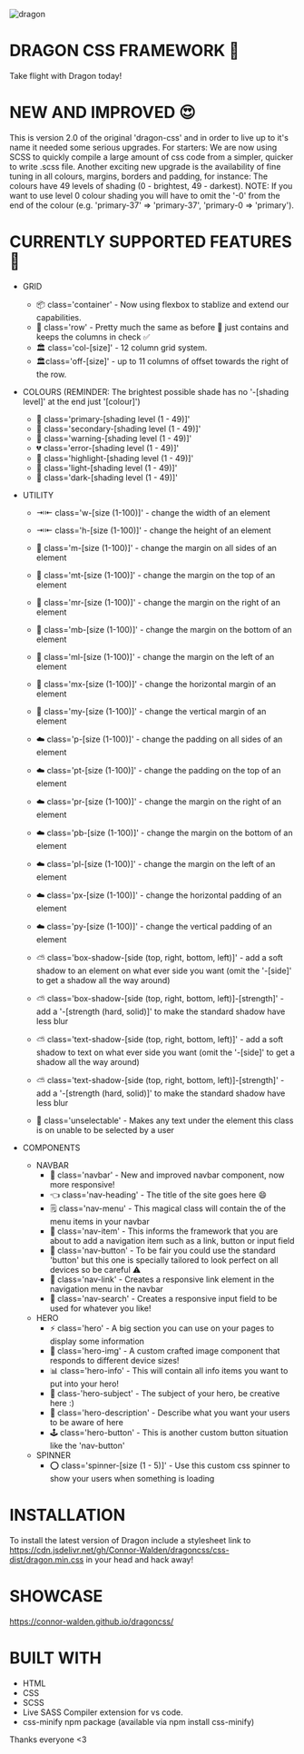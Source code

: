 ![dragon](https://user-images.githubusercontent.com/20080981/125921861-8e43b043-527a-44c2-a31f-efdff097427a.png)

# DRAGON CSS FRAMEWORK 🤑
Take flight with Dragon today! 

# NEW AND IMPROVED 😍
This is version 2.0 of the original 'dragon-css' and in order to live up to it's name it needed some serious upgrades. For starters: We are now using SCSS to quickly compile a large amount of css code from a simpler, quicker to write .scss file. Another exciting new upgrade is the availability of fine tuning in all colours, margins, borders and padding, for instance: The colours have 49 levels of shading (0 - brightest, 49 - darkest). NOTE: If you want to use level 0 colour shading you will have to omit the '-0' from the end of the colour (e.g. 'primary-37' => 'primary-37', 'primary-0 => 'primary'). 

# CURRENTLY SUPPORTED FEATURES 🤗
- GRID
  - 📦 class='container' - Now using flexbox to stablize and extend our capabilities.
  - 🚣 class='row' - Pretty much the same as before 😬 just contains and keeps the columns in check ✅
  - 🏛 class='col-[size]' - 12 column grid system.
  -  🏛class='off-[size]' - up to 11 columns of offset towards the right of the row.

- COLOURS (REMINDER: The brightest possible shade has no '-[shading level]' at the end just '[colour]')
  - 💙 class='primary-[shading level (1 - 49)]'
  - 🤎 class='secondary-[shading level (1 - 49)]'
  - 💛 class='warning-[shading level (1 - 49)]'
  - 💔 class='error-[shading level (1 - 49)]' 
  - 💚 class='highlight-[shading level (1 - 49)]' 
  - 🤍 class='light-[shading level (1 - 49)]' 
  - 🖤 class='dark-[shading level (1 - 49)]'

- UTILITY
  - ⇥⇤ class='w-[size (1-100)]' - change the width of an element
  - ⇥⇤ class='h-[size (1-100)]' - change the height of an element
  
  - 📖 class='m-[size (1-100)]' - change the margin on all sides of an element
  - 📖 class='mt-[size (1-100)]' - change the margin on the top of an element
  - 📖 class='mr-[size (1-100)]' - change the margin on the right of an element
  - 📖 class='mb-[size (1-100)]' - change the margin on the bottom of an element
  - 📖 class='ml-[size (1-100)]' - change the margin on the left of an element
  - 📖 class='mx-[size (1-100)]' - change the horizontal margin of an element
  - 📖 class='my-[size (1-100)]' - change the vertical margin of an element
  
  - ☁️ class='p-[size (1-100)]' - change the padding on all sides of an element
  - ☁️ class='pt-[size (1-100)]' - change the padding on the top of an element
  - ☁️ class='pr-[size (1-100)]' - change the margin on the right of an element
  - ☁️ class='pb-[size (1-100)]' - change the margin on the bottom of an element
  - ☁️ class='pl-[size (1-100)]' - change the margin on the left of an element
  - ☁️ class='px-[size (1-100)]' - change the horizontal padding of an element
  - ☁️ class='py-[size (1-100)]' - change the vertical padding of an element

  - ⛅️ class='box-shadow-[side (top, right, bottom, left)]' - add a soft shadow to an element on what ever side you want (omit the '-[side]' to get a shadow all the way around)
  - ⛅️ class='box-shadow-[side (top, right, bottom, left)]-[strength]' - add a '-[strength (hard, solid)]' to make the standard shadow have less blur

  - ⛅️ class='text-shadow-[side (top, right, bottom, left)]' - add a soft shadow to text on what ever side you want (omit the '-[side]' to get a shadow all the way around)
  - ⛅️ class='text-shadow-[side (top, right, bottom, left)]-[strength]' - add a '-[strength (hard, solid)]' to make the standard shadow have less blur

  - 🚫 class='unselectable' - Makes any text under the element this class is on unable to be selected by a user

- COMPONENTS
  - NAVBAR 
    - 🚁 class='navbar' - New and improved navbar component, now more responsive!
    - 👈 class='nav-heading' - The title of the site goes here 😄
    - 🗒 class='nav-menu' - This magical class will contain the of the menu items in your navbar
    - 📲 class='nav-item' - This informs the framework that you are about to add a navigation item such as a link, button or input field
    - 🔘 class='nav-button' - To be fair you could use the standard 'button' but this one is specially tailored to look perfect on all devices so be careful ⚠️
    - 🔗 class='nav-link' - Creates a responsive link element in the navigation menu in the navbar 
    - 👤 class='nav-search' - Creates a responsive input field to be used for whatever you like!
  - HERO
    - ⚡️ class='hero' - A big section you can use on your pages to display some information
    - 🧮 class='hero-img' - A custom crafted image component that responds to different device sizes!
    - 📊 class='hero-info' - This will contain all info items you want to put into your hero!
    - 📘 class-'hero-subject' - The subject of your hero, be creative here :)
    - 📜 class='hero-description' - Describe what you want your users to be aware of here
    - 🕹 class='hero-button' - This is another custom button situation like the 'nav-button'
  - SPINNER
    - ⭕️ class='spinner-[size (1 - 5)]' - Use this custom css spinner to show your users when something is loading

# INSTALLATION
To install the latest version of Dragon include a stylesheet link to https://cdn.jsdelivr.net/gh/Connor-Walden/dragoncss/css-dist/dragon.min.css in your head and hack away!

# SHOWCASE
https://connor-walden.github.io/dragoncss/

# BUILT WITH
- HTML
- CSS
- SCSS
- Live SASS Compiler extension for vs code.
- css-minify npm package (available via npm install css-minify)

Thanks everyone <3
